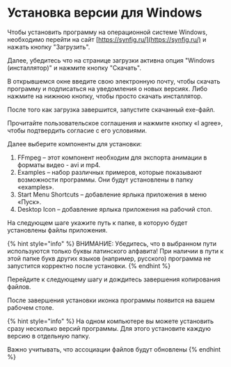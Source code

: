 # Установка версии для Windows

Чтобы установить программу на операционной системе Windows, необходимо перейти на сайт [https://synfig.ru/](https://synfig.ru/) и нажать кнопку "Загрузить".&#x20;

Далее, убедитесь что на странице загрузки активна опция "Windows (инсталлятор)" и нажмите кнопку "Скачать".

В открывшемся окне введите свою электронную почту, чтобы скачать программу и подписаться на уведомления о новых версиях. Либо нажмите на нижнюю кнопку, чтобы просто скачать инсталлятор.

После того как загрузка завершится, запустите скачанный exe-файл.

Прочитайте пользовательское соглашения и нажмите кнопку «I agree», чтобы подтвердить согласие с его условиями.

Далее выберите компоненты для установки:

1. FFmpeg – этот компонент необходим для экспорта анимации в форматы видео - avi и mp4.
2. Examples – набор различных примеров, которые показывают возможности программы. Они будут установлены в папку «examples».
3. Start Menu Shortcuts – добавление ярлыка приложения в меню «Пуск».
4. Desktop Icon – добавление ярлыка приложения на рабочий стол.

На следующем шаге укажите путь к папке, в которую будет установлены файлы приложения.

{% hint style="info" %}
ВНИМАНИЕ: Убедитесь, что в выбранном пути используются только буквы латинского алфавита! При наличии в пути к этой папке букв других языков (например, русского) программа не запустится корректно после установки.
{% endhint %}

Перейдите к следующему шагу и дождитесь завершения копирования файлов.

После завершения установки иконка программы появится на вашем рабочем столе.

{% hint style="info" %}
На одном компьютере вы можете установить сразу несколько версий программы. Для этого установите каждую версию в отдельную папку.

Важно учитывать, что ассоциации файлов будут обновлены
{% endhint %}
